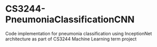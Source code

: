# CS3244-PneumoniaClassificationCNN
Code implementation for pneumonia classification using InceptionNet architecture as part of CS3244 Machine Learning term project
